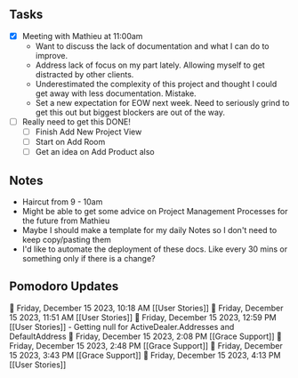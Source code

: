 ## Tasks
- [x] Meeting with Mathieu at 11:00am
	- Want to discuss the lack of documentation and what I can do to improve.
	- Address lack of focus on my part lately. Allowing myself to get distracted by other clients.
	- Underestimated the complexity of this project and thought I could get away with less documentation. Mistake.
	- Set a new expectation for EOW next week. Need to seriously grind to get this out but biggest blockers are out of the way.
- [ ] Really need to get this DONE!
	- [ ] Finish Add New Project View
	- [ ] Start on Add Room
	- [ ] Get an idea on Add Product also

## Notes
- Haircut from 9 - 10am
- Might be able to get some advice on Project Management Processes for the future from Mathieu
- Maybe I should make a template for my daily Notes so I don't need to keep copy/pasting them
- I'd like to automate the deployment of these docs. Like every 30 mins or something only if there is a change?


## Pomodoro Updates
🍅 Friday, December 15 2023, 10:18 AM [[User Stories]]
🍅 Friday, December 15 2023, 11:51 AM [[User Stories]]
🍅 Friday, December 15 2023, 12:59 PM [[User Stories]]
    - Getting null for ActiveDealer.Addresses and DefaultAddress
🍅 Friday, December 15 2023, 2:08 PM [[Grace Support]]
🍅 Friday, December 15 2023, 2:48 PM [[Grace Support]]
🍅 Friday, December 15 2023, 3:43 PM [[Grace Support]]
🍅 Friday, December 15 2023, 4:13 PM [[User Stories]]